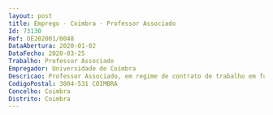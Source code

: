 ```yaml
--- 
layout: post
title: Emprego - Coimbra - Professor Associado
Id: 73130
Ref: OE202001/0048
DataAbertura: 2020-01-02
DataFecho: 2020-03-25
Trabalho: Professor Associado
Empregador: Universidade de Coimbra
Descricao: Professor Associado, em regime de contrato de trabalho em funções públicas por tempo indeterminado, para a área disciplinar de Sociologia, subárea disciplinar de Sociologia, da Faculdade de Economia da Universidade de Coimbra, ao abrigo do artigo 77.º do Decreto lei n.º 84 2019, de 28 de junho, que estabelece as disposições necessárias à execução do Orçamento do Estado para 2019.
CodigoPostal: 3004-531 COIMBRA
Concelho: Coimbra
Distrito: Coimbra
--- 
```

